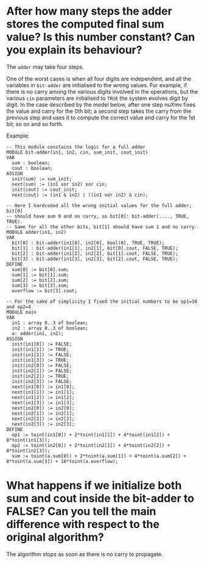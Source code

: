 # After how many steps the adder stores the computed final sum value? Is this number constant? Can you explain its behaviour?
The `adder` may take four steps.

One of the worst cases is when all four digits are independent, and all the
variables in `bit-adder` are initialised to the wrong values.
For example, if there is no carry among the various digits involved in the
operations, but the various `cin` parameters are initialised to `TRUE` the
system evolves digit by digit.
In the case described by the model below, after one step nuXmv fixes the value
and carry for the 0th bit; a second step takes the carry from the previous step
and uses it to compute the correct value and carry for the 1st bit; so on and so
forth.

Example:
```
-- This module constains the logic for a full adder
MODULE bit-adder(in1, in2, cin, sum_init, cout_init)
VAR
  sum : boolean;
  cout : boolean;
ASSIGN
  init(sum) := sum_init;
  next(sum) := (in1 xor in2) xor cin;
  init(cout) := cout_init;
  next(cout) := (in1 & in2) | ((in1 xor in2) & cin);

-- Here I hardcoded all the wrong initial values for the full adder; bit[0]
-- should have sum 0 and no carry, so bit[0]: bit-adder(...., TRUE, TRUE).
-- Same for all the other bits, bit[1] should have sum 1 and no carry.
MODULE adder(in1, in2)
VAR
  bit[0] : bit-adder(in1[0], in2[0], bool(0), TRUE, TRUE);
  bit[1] : bit-adder(in1[1], in2[1], bit[0].cout, FALSE, TRUE);
  bit[2] : bit-adder(in1[2], in2[2], bit[1].cout, FALSE, TRUE);
  bit[3] : bit-adder(in1[3], in2[3], bit[2].cout, FALSE, TRUE);
DEFINE
  sum[0] := bit[0].sum;
  sum[1] := bit[1].sum;
  sum[2] := bit[2].sum;
  sum[3] := bit[3].sum;
  overflow := bit[3].cout;

-- For the sake of simplicity I fixed the initial numbers to be op1=10 and op2=4
MODULE main
VAR
  in1 : array 0..3 of boolean;
  in2 : array 0..3 of boolean;
  a: adder(in1, in2);
ASSIGN
  init(in1[0]) := FALSE;
  init(in1[1]) := TRUE;
  init(in1[2]) := FALSE;
  init(in1[3]) := TRUE;
  init(in2[0]) := FALSE;
  init(in2[1]) := FALSE;
  init(in2[2]) := TRUE;
  init(in2[3]) := FALSE;
  next(in1[0]) := in1[0];
  next(in1[1]) := in1[1];
  next(in1[2]) := in1[2];
  next(in1[3]) := in1[3];
  next(in2[0]) := in2[0];
  next(in2[1]) := in2[1];
  next(in2[2]) := in2[2];
  next(in2[3]) := in2[3];
DEFINE
  op1 := toint(in1[0]) + 2*toint(in1[1]) + 4*toint(in1[2]) + 8*toint(in1[3]);
  op2 := toint(in2[0]) + 2*toint(in2[1]) + 4*toint(in2[2]) + 8*toint(in2[3]);
  sum := toint(a.sum[0]) + 2*toint(a.sum[1]) + 4*toint(a.sum[2]) + 8*toint(a.sum[3]) + 16*toint(a.overflow);
```
# What happens if we initialize both sum and cout inside the bit-adder to FALSE? Can you tell the main difference with respect to the original algorithm?
The algorithm stops as soon as there is no carry to propagate.
